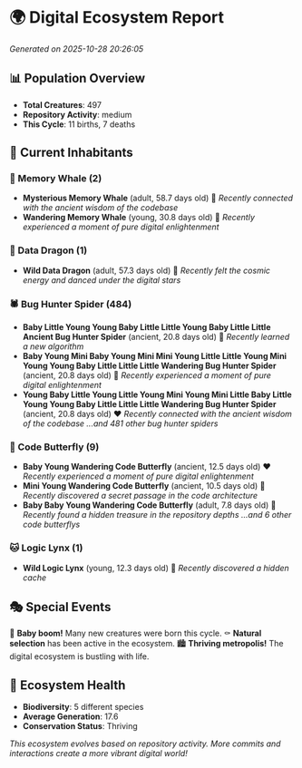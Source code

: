 # 🌍 Digital Ecosystem Report
*Generated on 2025-10-28 20:26:05*

## 📊 Population Overview
- **Total Creatures**: 497
- **Repository Activity**: medium
- **This Cycle**: 11 births, 7 deaths

## 👥 Current Inhabitants

### 🐋 Memory Whale (2)
- **Mysterious Memory Whale** (adult, 58.7 days old) 💛
  *Recently connected with the ancient wisdom of the codebase*
- **Wandering Memory Whale** (young, 30.8 days old) 💛
  *Recently experienced a moment of pure digital enlightenment*

### 🐉 Data Dragon (1)
- **Wild Data Dragon** (adult, 57.3 days old) 💛
  *Recently felt the cosmic energy and danced under the digital stars*

### 🕷️ Bug Hunter Spider (484)
- **Baby Little Young Young Baby Little Little Young Baby Little Little Ancient Bug Hunter Spider** (ancient, 20.8 days old) 💛
  *Recently learned a new algorithm*
- **Baby Young Mini Baby Young Mini Mini Young Little Little Young Mini Young Young Baby Little Little Little Wandering Bug Hunter Spider** (ancient, 20.8 days old) 💛
  *Recently experienced a moment of pure digital enlightenment*
- **Young Baby Little Young Little Young Mini Young Mini Little Baby Little Young Young Baby Little Little Little Wandering Bug Hunter Spider** (ancient, 20.8 days old) ❤️
  *Recently connected with the ancient wisdom of the codebase*
  *...and 481 other bug hunter spiders*

### 🦋 Code Butterfly (9)
- **Baby Young Wandering Code Butterfly** (ancient, 12.5 days old) ❤️
  *Recently experienced a moment of pure digital enlightenment*
- **Mini Young Wandering Code Butterfly** (ancient, 10.5 days old) 💛
  *Recently discovered a secret passage in the code architecture*
- **Baby Baby Young Wandering Code Butterfly** (adult, 7.8 days old) 💚
  *Recently found a hidden treasure in the repository depths*
  *...and 6 other code butterflys*

### 🐱 Logic Lynx (1)
- **Wild Logic Lynx** (young, 12.3 days old) 💚
  *Recently discovered a hidden cache*

## 🎭 Special Events

🎉 **Baby boom!** Many new creatures were born this cycle.
⚰️ **Natural selection** has been active in the ecosystem.
🏙️ **Thriving metropolis!** The digital ecosystem is bustling with life.

## 🔬 Ecosystem Health
- **Biodiversity**: 5 different species
- **Average Generation**: 17.6
- **Conservation Status**: Thriving

*This ecosystem evolves based on repository activity. More commits and interactions create a more vibrant digital world!*